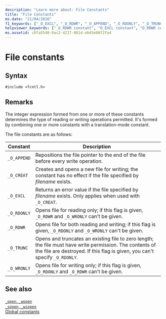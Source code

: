 ```yaml
---
description: "Learn more about: File Constants"
title: "File Constants"
ms.date: "11/04/2016"
f1_keywords: ["_O_EXCL", "_O_RDWR", "_O_APPEND", "_O_RDONLY", "_O_TRUNC", "_O_CREAT", "_O_WRONLY"]
helpviewer_keywords: ["_O_RDWR constant", "O_EXCL constant", "O_RDWR constant", "O_WRONLY constant", "O_APPEND constant", "O_CREAT constant", "_O_CREAT constant", "_O_APPEND constant", "_O_EXCL constant", "O_TRUNC constant", "_O_RDONLY constant", "_O_TRUNC constant", "O_RDONLY constant", "_O_WRONLY constant"]
ms.assetid: c8fa5548-9ac2-4217-801d-eb45e86f2fa4
---
```

# File constants

## Syntax

```
#include <fcntl.h>
```

## Remarks

The integer expression formed from one or more of these constants determines the type of reading or writing operations permitted. It's formed by combining one or more constants with a translation-mode constant.

The file constants are as follows:

|Constant|Description|
|-|-|
| `_O_APPEND`  | Repositions the file pointer to the end of the file before every write operation.  |
| `_O_CREAT`  | Creates and opens a new file for writing; the constant has no effect if the file specified by *filename* exists.  |
| `_O_EXCL`  | Returns an error value if the file specified by *filename* exists. Only applies when used with `_O_CREAT`.  |
| `_O_RDONLY`  | Opens file for reading only; if this flag is given, `_O_RDWR` and `_O_WRONLY` can't be given.  |
| `_O_RDWR`  | Opens file for both reading and writing; if this flag is given, `_O_RDONLY` and `_O_WRONLY` can't be given.  |
| `_O_TRUNC`  | Opens and truncates an existing file to zero length; the file must have write permission. The contents of the file are destroyed. If this flag is given, you can't specify `_O_RDONLY`.  |
| `_O_WRONLY`  | Opens file for writing only; if this flag is given, `_O_RDONLY` and `_O_RDWR` can't be given.  |

## See also

[`_open`, `_wopen`](./reference/open-wopen.md)\
[`_sopen`, `_wsopen`](./reference/sopen-wsopen.md)\
[Global constants](./global-constants.md)
